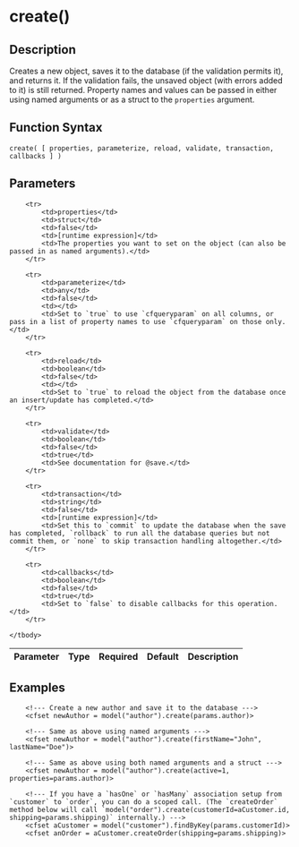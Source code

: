 # create()

## Description
Creates a new object, saves it to the database (if the validation permits it), and returns it. If the validation fails, the unsaved object (with errors added to it) is still returned. Property names and values can be passed in either using named arguments or as a struct to the `properties` argument.

## Function Syntax
	create( [ properties, parameterize, reload, validate, transaction, callbacks ] )


## Parameters
<table>
	<thead>
		<tr>
			<th>Parameter</th>
			<th>Type</th>
			<th>Required</th>
			<th>Default</th>
			<th>Description</th>
		</tr>
	</thead>
	<tbody>
		
		<tr>
			<td>properties</td>
			<td>struct</td>
			<td>false</td>
			<td>[runtime expression]</td>
			<td>The properties you want to set on the object (can also be passed in as named arguments).</td>
		</tr>
		
		<tr>
			<td>parameterize</td>
			<td>any</td>
			<td>false</td>
			<td></td>
			<td>Set to `true` to use `cfqueryparam` on all columns, or pass in a list of property names to use `cfqueryparam` on those only.</td>
		</tr>
		
		<tr>
			<td>reload</td>
			<td>boolean</td>
			<td>false</td>
			<td></td>
			<td>Set to `true` to reload the object from the database once an insert/update has completed.</td>
		</tr>
		
		<tr>
			<td>validate</td>
			<td>boolean</td>
			<td>false</td>
			<td>true</td>
			<td>See documentation for @save.</td>
		</tr>
		
		<tr>
			<td>transaction</td>
			<td>string</td>
			<td>false</td>
			<td>[runtime expression]</td>
			<td>Set this to `commit` to update the database when the save has completed, `rollback` to run all the database queries but not commit them, or `none` to skip transaction handling altogether.</td>
		</tr>
		
		<tr>
			<td>callbacks</td>
			<td>boolean</td>
			<td>false</td>
			<td>true</td>
			<td>Set to `false` to disable callbacks for this operation.</td>
		</tr>
		
	</tbody>
</table>


## Examples
	
		<!--- Create a new author and save it to the database --->
		<cfset newAuthor = model("author").create(params.author)>

		<!--- Same as above using named arguments --->
		<cfset newAuthor = model("author").create(firstName="John", lastName="Doe")>

		<!--- Same as above using both named arguments and a struct --->
		<cfset newAuthor = model("author").create(active=1, properties=params.author)>

		<!--- If you have a `hasOne` or `hasMany` association setup from `customer` to `order`, you can do a scoped call. (The `createOrder` method below will call `model("order").create(customerId=aCustomer.id, shipping=params.shipping)` internally.) --->
		<cfset aCustomer = model("customer").findByKey(params.customerId)>
		<cfset anOrder = aCustomer.createOrder(shipping=params.shipping)>
